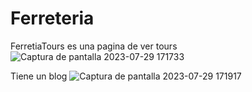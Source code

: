 # Ferreteria
FerretiaTours es una pagina de ver tours
![Captura de pantalla 2023-07-29 171733](https://github.com/dy-olivares/Ferreteria/assets/129364431/cc972e04-84ea-46ea-a6e7-27a52aa6dd6c)

Tiene un blog 
![Captura de pantalla 2023-07-29 171917](https://github.com/dy-olivares/Ferreteria/assets/129364431/008dd830-acef-4069-b5b0-5f6bf99d65db)
